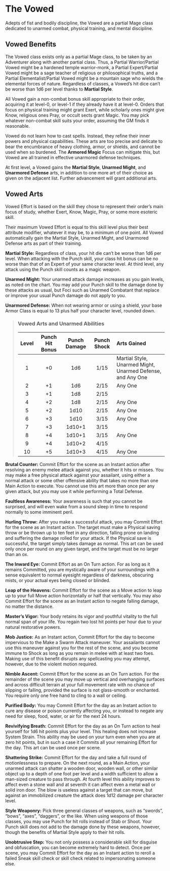 # The Vowed

Adepts of fist and bodily discipline, the Vowed are a partial Mage
class dedicated to unarmed combat, physical training, and mental
discipline.

## Vowed Benefits

The Vowed class exists only as a partial Mage class, to be taken
by an Adventurer along with another partial class. Thus, a Partial
Warrior/Partial Vowed might be a hardened temple warrior-monk,
a Partial Expert/Partial Vowed might be a sage teacher of religious
or philosophical truths, and a Partial Elementalist/Partial Vowed
might be a mountain sage who wields the elemental forces of nature.
Regardless of classes, a Vowed’s hit dice can’t be worse than 1d6
per level thanks to **Martial Style**.

All Vowed gain a non-combat bonus skill appropriate to their
order, acquiring it at level-0, or level-1 if they already have it at
level-0. Orders that focus on physical training might grant Exert,
while scholarly ones might give Know, religious ones Pray, or occult
sects grant Magic. You may pick whatever non-combat skill suits
your order, assuming the GM finds it reasonable.

Vowed do not learn how to cast spells. Instead, they refine their
inner powers and physical capabilities. These arts are too precise
and delicate to bear the encumbrance of heavy clothing, armor,
or shields, and cannot be used when so burdened. The **Armored Magic** Focus can mitigate this, but Vowed are all trained in effective
unarmored defense techniques.

At first level, a Vowed gains the **Martial Style**, **Unarmed Might**,
and **Unarmored Defense** arts, in addition to one more art of their
choice as given on the adjacent list. Further advancement will grant
additional arts.

## Vowed Arts

Vowed Effort is based on the skill they chose to represent their
order’s main focus of study, whether Exert, Know, Magic, Pray, or
some more esoteric skill.

Their maximum Vowed Effort is equal to this skill level plus their
best attribute modifier, whatever it may be, to a minimum of one
point. All Vowed automatically gain the Martial Style, Unarmed
Might, and Unarmored Defense arts as part of their training.

**Martial Style:** Regardless of class, your hit die can’t be worse than
1d6 per level. When attacking with the Punch skill, your class hit
bonus can be no worse than that of an Expert of your same character level. At third level, any attack using the Punch skill counts
as a magic weapon.

**Unarmed Might:** Your unarmed attack damage increases as you
gain levels, as noted on the chart. You may add your Punch skill
to the damage done by these attacks as usual, but Foci such as
Unarmed Combatant that replace or improve your usual Punch
damage do not apply to you.

**Unarmored Defense:** When not wearing armor or using a shield,
your base Armor Class is equal to 13 plus half your character level,
rounded down.

<blockquote class="table">

### Vowed Arts and Unarmed Abilities

| Level | Punch Hit Bonus | Punch Damage | Punch Shock | Arts Gained                                                |
| :---: | :-------------: | :----------: | :---------: | :--------------------------------------------------------- |
|   1   |       +0        |     1d6      |    1/15     | Martial Style, Unarmed Might, Unarmed Defense, and Any One |
|   2   |       +1        |     1d6      |    2/15     | Any One                                                    |
|   3   |       +1        |     1d8      |    2/15     |                                                            |
|   4   |       +2        |     1d8      |    2/15     | Any One                                                    |
|   5   |       +2        |     1d10     |    2/15     | Any One                                                    |
|   6   |       +3        |     1d10     |    3/15     | Any One                                                    |
|   7   |       +3        |    1d10+1    |    3/15     |                                                            |
|   8   |       +4        |    1d10+1    |    3/15     | Any One                                                    |
|   9   |       +4        |    1d10+2    |    4/15     |                                                            |
|  10   |       +5        |    1d10+3    |    4/15     | Any One                                                    |

</blockquote>

**Brutal Counter:** Commit Effort for the scene as an Instant action
after resolving an enemy melee attack against you, whether it hits or
misses. You may make a free physical attack against your assailant,
using either a normal attack or some other offensive ability that takes no more than one Main Action to execute. You cannot use
this art more than once per any given attack, but you may use it
while performing a Total Defense.

**Faultless Awareness:** Your awareness is such that you cannot
be surprised, and will even wake from a sound sleep in time to
respond normally to some imminent peril.

**Hurling Throw:** After you make a successful attack, you may
Commit Effort for the scene as an Instant action. The target must
make a Physical saving throw or be thrown up to ten feet in any
direction, falling prone on landing and suffering the damage rolled
for your attack. If the Physical save is successful, the target simply
takes damage as normal. This art can be used only once per round
on any given target, and the target must be no larger than an ox.

**The Inward Eye:** Commit Effort as an On Turn action. For as long
as it remains Committed, you are mystically aware of your surroundings with a sense equivalent to normal eyesight regardless
of darkness, obscuring mists, or your actual eyes being closed or
blinded.

**Leap of the Heavens:** Commit Effort for the scene as a Move
action to leap up to your full Move action horizontally or half that
vertically. You may also Commit Effort for the scene as an Instant
action to negate falling damage, no matter the distance.

**Master’s Vigor:** Your body retains its vigor and youthful vitality to
the full normal span of your life. You regain two lost hit points per
hour due to your natural restorative powers.

**Mob Justice:** As an Instant action, Commit Effort for the day to become impervious to the Make a Swarm Attack maneuver. Your assailants cannot use this maneuver against you for the rest of the scene,
and you become immune to Shock as long as you remain in melee
with at least two foes. Making use of this benefit disrupts any spellcasting you may attempt, however, due to the violent motion required.

**Nimble Ascent:** Commit Effort for the scene as an On Turn action.
For the remainder of the scene you may move up vertical and overhanging surfaces and across difficult terrain at your full movement
rate with no chance of slipping or falling, provided the surface is not
glass-smooth or enchanted. You require only one free hand to cling
to a wall or ceiling.

**Purified Body:** You may Commit Effort for the day as an Instant action to cure any disease or poison currently affecting you, or instead
to negate any need for sleep, food, water, or air for the next 24 hours.

**Revivifying Breath:** Commit Effort for the day as an On Turn action
to heal yourself for 1d6 hit points plus your level. This healing does
not increase System Strain. This ability may be used on your turn even
when you are at zero hit points, but in such a case it Commits all your
remaining Effort for the day. This art can be used once per scene.

**Shattering Strike:** Commit Effort for the day and take a full round
of motionlessness to prepare. On the next round, as a Main Action,
your unarmed attack can shatter a wooden door, wooden wall, or
other similar object up to a depth of one foot per level and a width
sufficient to allow a man-sized creature to pass through. At fourth
level this ability improves to affect even a stone wall and at seventh
it can affect even a metal wall or solid iron door. The blow is useless
against a target that can move, but against an immobilized creature
the attack does 1d12 damage per character level.

**Style Weaponry:** Pick three general classes of weapons, such as
“swords”, “bows”, “axes”, “daggers”, or the like. When using weapons of those classes, you may use Punch for hit rolls instead of Stab
or Shoot. Your Punch skill does not add to the damage done by
these weapons, however, though the benefits of Martial Style apply
to their hit rolls.

**Unobtrusive Step:** You not only possess a considerable skill for
disguise and obfuscation, you can become extremely hard to detect.
Once per scene, you may Commit Effort for the day as an Instant
action to reroll a failed Sneak skill check or skill check related to
impersonating someone else.
